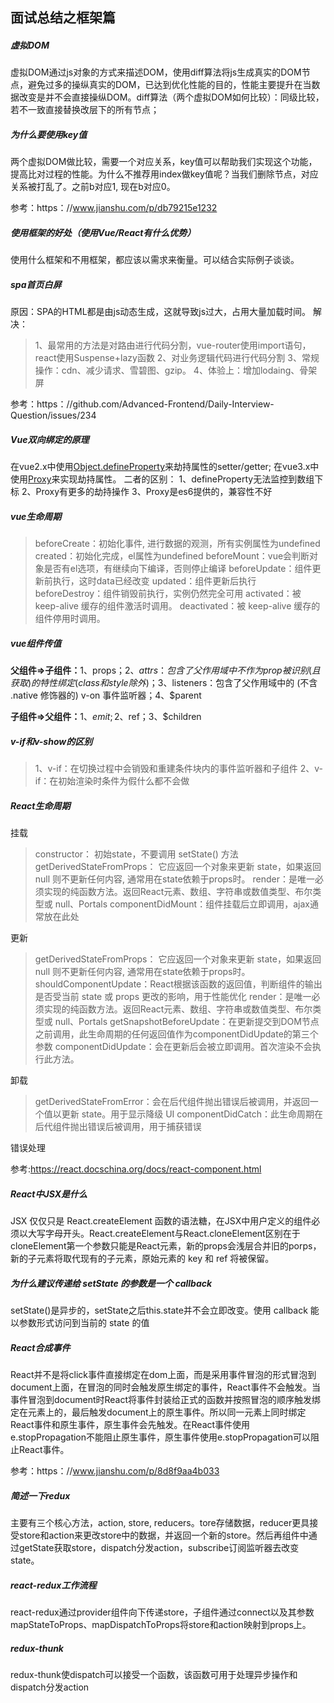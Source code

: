 ## 面试总结之框架篇

##### 虚拟DOM

虚拟DOM通过js对象的方式来描述DOM，使用diff算法将js生成真实的DOM节点，避免过多的操纵真实的DOM，已达到优化性能的目的，性能主要提升在当数据改变是并不会直接操纵DOM。diff算法（两个虚拟DOM如何比较）：同级比较，若不一致直接替换改层下的所有节点；

##### 为什么要使用key值

两个虚拟DOM做比较，需要一个对应关系，key值可以帮助我们实现这个功能，提高比对过程的性能。为什么不推荐用index做key值呢？当我们删除节点，对应关系被打乱了。之前b对应1, 现在b对应0。

参考：https：//www.jianshu.com/p/db79215e1232

##### 使用框架的好处（使用Vue/React有什么优势）

使用什么框架和不用框架，都应该以需求来衡量。可以结合实际例子谈谈。

##### spa首页白屏

原因：SPA的HTML都是由js动态生成，这就导致js过大，占用大量加载时间。
解决：
  >1、最常用的方法是对路由进行代码分割，vue-router使用import语句，react使用Suspense+lazy函数
  >2、对业务逻辑代码进行代码分割
  >3、常规操作：cdn、减少请求、雪碧图、gzip。
  >4、体验上：增加lodaing、骨架屏

参考：https：//github.com/Advanced-Frontend/Daily-Interview-Question/issues/234

#####  Vue双向绑定的原理

在vue2.x中使用[Object.defineProperty](https：//developer.mozilla.org/zh-CN/docs/Web/JavaScript/Reference/Global_Objects/Object/defineProperty)来劫持属性的setter/getter; 
在vue3.x中使用[Proxy](https：//es6.ruanyifeng.com/#docs/proxy)来实现劫持属性。
二者的区别：
1、defineProperty无法监控到数组下标
2、Proxy有更多的劫持操作
3、Proxy是es6提供的，兼容性不好

##### vue生命周期

> beforeCreate：初始化事件, 进行数据的观测，所有实例属性为undefined
> created：初始化完成，el属性为undefined
> beforeMount：vue会判断对象是否有el选项，有继续向下编译，否则停止编译
> beforeUpdate：组件更新前执行，这时data已经改变
> updated：组件更新后执行
> beforeDestroy：组件销毁前执行，实例仍然完全可用
> activated：被 keep-alive 缓存的组件激活时调用。
> deactivated：被 keep-alive 缓存的组件停用时调用。

##### vue组件传值

<b>父组件=>子组件：</b>1、props；2、$attrs：包含了父作用域中不作为 prop被识别 (且获取) 的特性绑定 (class 和 style 除外)；3、$listeners：包含了父作用域中的 (不含 .native 修饰器的) v-on 事件监听器；4、$parent

<b>子组件=>父组件：</b>1、$emit; 2、$ref；3、$children

##### v-if和v-show的区别

> 1、v-if：在切换过程中会销毁和重建条件块内的事件监听器和子组件
> 2、v-if：在初始渲染时条件为假什么都不会做

##### React生命周期

挂载

> constructor： 初始state，不要调用 setState() 方法
> getDerivedStateFromProps： 它应返回一个对象来更新 state，如果返回 null 则不更新任何内容, 通常用在state依赖于props时。
> render：是唯一必须实现的纯函数方法。返回React元素、数组、字符串或数值类型、布尔类型或 null、Portals
> componentDidMount：组件挂载后立即调用，ajax通常放在此处

更新

> getDerivedStateFromProps： 它应返回一个对象来更新 state，如果返回 null 则不更新任何内容, 通常用在state依赖于props时。
> shouldComponentUpdate：React根据该函数的返回值，判断组件的输出是否受当前 state 或 props 更改的影响，用于性能优化
> render：是唯一必须实现的纯函数方法。返回React元素、数组、字符串或数值类型、布尔类型或 null、Portals
> getSnapshotBeforeUpdate：在更新提交到DOM节点之前调用，此生命周期的任何返回值作为componentDidUpdate的第三个参数
> componentDidUpdate：会在更新后会被立即调用。首次渲染不会执行此方法。

卸载

> getDerivedStateFromError：会在后代组件抛出错误后被调用，并返回一个值以更新 state。用于显示降级 UI
> componentDidCatch：此生命周期在后代组件抛出错误后被调用，用于捕获错误

错误处理

参考:https://react.docschina.org/docs/react-component.html

##### React中JSX是什么

JSX 仅仅只是 React.createElement 函数的语法糖，在JSX中用户定义的组件必须以大写字母开头。React.createElement与React.cloneElement区别在于cloneElement第一个参数只能是React元素，新的props会浅层合并旧的porps，新的子元素将取代现有的子元素，原始元素的 key 和 ref 将被保留。

##### 为什么建议传递给 setState 的参数是一个 callback 

setState()是异步的，setState之后this.state并不会立即改变。使用 callback 能以参数形式访问到当前的 state 的值

##### React合成事件

React并不是将click事件直接绑定在dom上面，而是采用事件冒泡的形式冒泡到document上面，在冒泡的同时会触发原生绑定的事件，React事件不会触发。当事件冒泡到document时React将事件封装给正式的函数并按照冒泡的顺序触发绑定在元素上的，最后触发document上的原生事件。所以同一元素上同时绑定React事件和原生事件，原生事件会先触发。在React事件使用e.stopPropagation不能阻止原生事件，原生事件使用e.stopPropagation可以阻止React事件。

参考：https：//www.jianshu.com/p/8d8f9aa4b033

##### 简述一下redux

主要有三个核心方法，action, store, reducers。tore存储数据，reducer更具接受store和action来更改store中的数据，并返回一个新的store。然后再组件中通过getState获取store，dispatch分发action，subscribe订阅监听器去改变state。

##### react-redux工作流程

react-redux通过provider组件向下传递store，子组件通过connect以及其参数mapStateToProps、mapDispatchToProps将store和action映射到props上。

##### redux-thunk

redux-thunk使dispatch可以接受一个函数，该函数可用于处理异步操作和dispatch分发action


